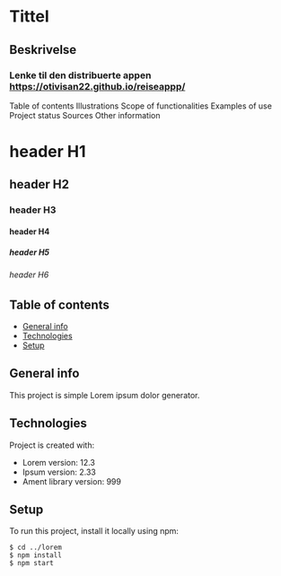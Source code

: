 # Tittel

## Beskrivelse

### Lenke til den distribuerte appen https://otivisan22.github.io/reiseappp/

Table of contents
Illustrations
Scope of functionalities
Examples of use
Project status
Sources
Other information

# header H1

## header H2

### header H3

#### header H4

##### header H5

###### header H6

## Table of contents

- [General info](#general-info)
- [Technologies](#technologies)
- [Setup](#setup)

## General info

This project is simple Lorem ipsum dolor generator.

## Technologies

Project is created with:

- Lorem version: 12.3
- Ipsum version: 2.33
- Ament library version: 999

## Setup

To run this project, install it locally using npm:

```
$ cd ../lorem
$ npm install
$ npm start
```

